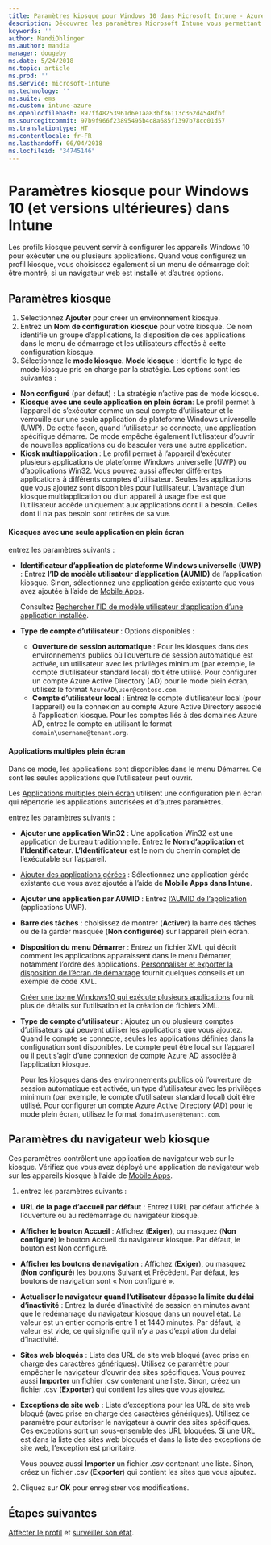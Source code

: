 ```yaml
---
title: Paramètres kiosque pour Windows 10 dans Microsoft Intune - Azure | Microsoft Docs
description: Découvrez les paramètres Microsoft Intune vous permettant de contrôler les paramètres et les fonctionnalités d’appareils exécutant Windows 10.
keywords: ''
author: MandiOhlinger
ms.author: mandia
manager: dougeby
ms.date: 5/24/2018
ms.topic: article
ms.prod: ''
ms.service: microsoft-intune
ms.technology: ''
ms.suite: ems
ms.custom: intune-azure
ms.openlocfilehash: 897ff48253961d6e1aa83bf36113c362d4548fbf
ms.sourcegitcommit: 97b9f966f23895495b4c8a685f1397b78cc01d57
ms.translationtype: HT
ms.contentlocale: fr-FR
ms.lasthandoff: 06/04/2018
ms.locfileid: "34745146"
---
```

# <a name="kiosk-settings-for-windows-10-and-later-in-intune"></a>Paramètres kiosque pour Windows 10 (et versions ultérieures) dans Intune

Les profils kiosque peuvent servir à configurer les appareils Windows 10 pour exécuter une ou plusieurs applications. Quand vous configurez un profil kiosque, vous choisissez également si un menu de démarrage doit être montré, si un navigateur web est installé et d’autres options.

## <a name="kiosk-settings"></a>Paramètres kiosque

1. Sélectionnez **Ajouter** pour créer un environnement kiosque.
2. Entrez un **Nom de configuration kiosque** pour votre kiosque. Ce nom identifie un groupe d’applications, la disposition de ces applications dans le menu de démarrage et les utilisateurs affectés à cette configuration kiosque.
3. Sélectionnez le **mode kiosque**. **Mode kiosque** : Identifie le type de mode kiosque pris en charge par la stratégie. Les options sont les suivantes :

  - **Non configuré** (par défaut) : La stratégie n’active pas de mode kiosque.
  - **Kiosque avec une seule application en plein écran**: Le profil permet à l’appareil de s’exécuter comme un seul compte d’utilisateur et le verrouille sur une seule application de plateforme Windows universelle (UWP). De cette façon, quand l’utilisateur se connecte, une application spécifique démarre. Ce mode empêche également l’utilisateur d’ouvrir de nouvelles applications ou de basculer vers une autre application.
  - **Kiosk multiapplication** : Le profil permet à l’appareil d’exécuter plusieurs applications de plateforme Windows universelle (UWP) ou d’applications Win32. Vous pouvez aussi affecter différentes applications à différents comptes d’utilisateur. Seules les applications que vous ajoutez sont disponibles pour l’utilisateur. L’avantage d’un kiosque multiapplication ou d’un appareil à usage fixe est que l’utilisateur accède uniquement aux applications dont il a besoin. Celles dont il n’a pas besoin sont retirées de sa vue.

#### <a name="single-full-screen-app-kiosks"></a>Kiosques avec une seule application en plein écran
entrez les paramètres suivants :

- **Identificateur d’application de plateforme Windows universelle (UWP)** : Entrez **l’ID de modèle utilisateur d’application (AUMID)** de l’application kiosque. Sinon, sélectionnez une application gérée existante que vous avez ajoutée à l’aide de [Mobile Apps](apps-add.md).

    Consultez [Rechercher l’ID de modèle utilisateur d’application d’une application installée](https://docs.microsoft.com/windows-hardware/customize/enterprise/find-the-application-user-model-id-of-an-installed-app).

- **Type de compte d’utilisateur** : Options disponibles :

  - **Ouverture de session automatique** : Pour les kiosques dans des environnements publics où l’ouverture de session automatique est activée, un utilisateur avec les privilèges minimum (par exemple, le compte d’utilisateur standard local) doit être utilisé. Pour configurer un compte Azure Active Directory (AD) pour le mode plein écran, utilisez le format `AzureAD\user@contoso.com`.
  - **Compte d’utilisateur local** : Entrez le compte d’utilisateur local (pour l’appareil) ou la connexion au compte Azure Active Directory associé à l’application kiosque. Pour les comptes liés à des domaines Azure AD, entrez le compte en utilisant le format `domain\username@tenant.org`.

#### <a name="multi-app-kiosks"></a>Applications multiples plein écran
Dans ce mode, les applications sont disponibles dans le menu Démarrer. Ce sont les seules applications que l’utilisateur peut ouvrir. 

Les [Applications multiples plein écran](https://docs.microsoft.com/windows/configuration/lock-down-windows-10-to-specific-apps#configure-a-kiosk-in-microsoft-intune) utilisent une configuration plein écran qui répertorie les applications autorisées et d’autres paramètres.

entrez les paramètres suivants :

- **Ajouter une application Win32** : Une application Win32 est une application de bureau traditionnelle. Entrez le **Nom d’application** et **l’Identificateur**. **L’Identificateur** est le nom du chemin complet de l’exécutable sur l’appareil.
- [Ajouter des applications gérées](apps-add.md) : Sélectionnez une application gérée existante que vous avez ajoutée à l’aide de **Mobile Apps dans Intune**.
- **Ajouter une application par AUMID** : Entrez [l’AUMID de l’application](https://docs.microsoft.com/windows-hardware/customize/enterprise/find-the-application-user-model-id-of-an-installed-app) (applications UWP).
- **Barre des tâches** : choisissez de montrer (**Activer**) la barre des tâches ou de la garder masquée (**Non configurée**) sur l’appareil plein écran.
- **Disposition du menu Démarrer** : Entrez un fichier XML qui décrit comment les applications apparaissent dans le menu Démarrer, notamment l’ordre des applications. [Personnaliser et exporter la disposition de l’écran de démarrage](https://docs.microsoft.com/windows/configuration/customize-and-export-start-layout) fournit quelques conseils et un exemple de code XML.

  [Créer une borne Windows10 qui exécute plusieurs applications](https://docs.microsoft.com/windows/configuration/lock-down-windows-10-to-specific-apps#create-xml-file) fournit plus de détails sur l’utilisation et la création de fichiers XML.

- **Type de compte d’utilisateur** : Ajoutez un ou plusieurs comptes d’utilisateurs qui peuvent utiliser les applications que vous ajoutez. Quand le compte se connecte, seules les applications définies dans la configuration sont disponibles. Le compte peut être local sur l’appareil ou il peut s’agir d’une connexion de compte Azure AD associée à l’application kiosque.

    Pour les kiosques dans des environnements publics où l’ouverture de session automatique est activée, un type d’utilisateur avec les privilèges minimum (par exemple, le compte d’utilisateur standard local) doit être utilisé. Pour configurer un compte Azure Active Directory (AD) pour le mode plein écran, utilisez le format `domain\user@tenant.com`.

## <a name="kiosk-web-browser-settings"></a>Paramètres du navigateur web kiosque

Ces paramètres contrôlent une application de navigateur web sur le kiosque. Vérifiez que vous avez déployé une application de navigateur web sur les appareils kiosque à l’aide de [Mobile Apps](apps-add.md).

1. entrez les paramètres suivants :

  - **URL de la page d’accueil par défaut** : Entrez l’URL par défaut affichée à l’ouverture ou au redémarrage du navigateur kiosque.

  - **Afficher le bouton Accueil** : Affichez (**Exiger**), ou masquez (**Non configuré**) le bouton Accueil du navigateur kiosque. Par défaut, le bouton est Non configuré.

  - **Afficher les boutons de navigation** : Affichez (**Exiger**), ou masquez (**Non configuré**) les boutons Suivant et Précédent. Par défaut, les boutons de navigation sont « Non configuré ».

  - **Actualiser le navigateur quand l’utilisateur dépasse la limite du délai d’inactivité** : Entrez la durée d’inactivité de session en minutes avant que le redémarrage du navigateur kiosque dans un nouvel état. La valeur est un entier compris entre 1 et 1440 minutes. Par défaut, la valeur est vide, ce qui signifie qu’il n’y a pas d’expiration du délai d’inactivité.

  - **Sites web bloqués** : Liste des URL de site web bloqué (avec prise en charge des caractères génériques). Utilisez ce paramètre pour empêcher le navigateur d’ouvrir des sites spécifiques. Vous pouvez aussi **Importer** un fichier .csv contenant une liste. Sinon, créez un fichier .csv (**Exporter**) qui contient les sites que vous ajoutez.

  - **Exceptions de site web** : Liste d’exceptions pour les URL de site web bloqué (avec prise en charge des caractères génériques). Utilisez ce paramètre pour autoriser le navigateur à ouvrir des sites spécifiques. Ces exceptions sont un sous-ensemble des URL bloquées. Si une URL est dans la liste des sites web bloqués et dans la liste des exceptions de site web, l’exception est prioritaire.

    Vous pouvez aussi **Importer** un fichier .csv contenant une liste. Sinon, créez un fichier .csv (**Exporter**) qui contient les sites que vous ajoutez.

2. Cliquez sur **OK** pour enregistrer vos modifications.

## <a name="next-steps"></a>Étapes suivantes
[Affecter le profil](device-profile-assign.md) et [surveiller son état](device-profile-monitor.md).